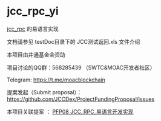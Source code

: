 # jcc_rpc_yi
[jcc_rpc](https://github.com/JCCDex/jcc_rpc) 的易语言实现

文档请参见 testDoc目录下的 JCC测试返回.xls 文件介绍

本项目由井通基金会资助

项目讨论的QQ群：568285439 （SWTC&MOAC开发者社区）

Telegram: https://t.me/moacblockchain

提案发起（Submit proposal）： https://github.com/JCCDex/ProjectFundingProposal/issues

本项目关联提案 ： [
PFP08 JCC_RPC_易语言开发实现](https://github.com/JCCDex/ProjectFundingProposal/issues/9)